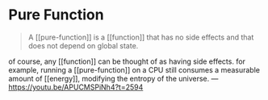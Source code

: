 # Pure Function

> A [[pure-function]] is a [[function]] that has no side effects and that does not depend on global state.

of course, any [[function]] can be thought of as having side effects. for example, running a [[pure-function]] on a CPU still consumes a measurable amount of [[energy]], modifying the entropy of the universe. &mdash; <https://youtu.be/APUCMSPiNh4?t=2594>
